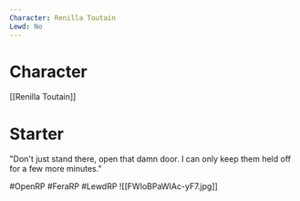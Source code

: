 ```yaml
---
Character: Renilla Toutain
Lewd: No
---
```

# Character
[[Renilla Toutain]]

# Starter
"Don't just stand there, open that damn door. I can only keep them held off for a few more minutes."  

#OpenRP #FeraRP #LewdRP 
![[FWIoBPaWIAc-yF7.jpg]]